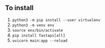 ## To install

1. `python3 -m pip install --user virtualenv`
1. `python3 -m venv env`
1. `source env/bin/activate`
1. `pip install fastapi[all]`
1. `uvicorn main:app --reload`
